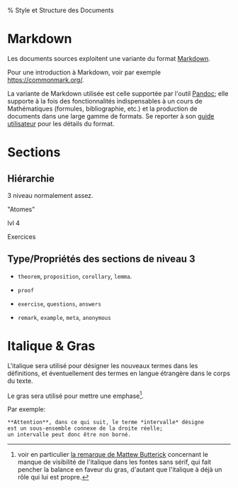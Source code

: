 % Style et Structure des Documents

Markdown
================================================================================

Les documents sources exploitent une variante du format [Markdown](https://en.wikipedia.org/wiki/Markdown).

Pour une introduction à Markdown, voir par exemple <https://commonmark.org/>.

La variante de Markdown utilisée est celle supportée par
l'outil [Pandoc](https://pandoc.org/); 
elle supporte à la fois des fonctionnalités indispensables à un cours de
Mathématiques (formules, bibliographie, etc.) et la production de 
documents dans une large gamme de formats. 
Se reporter à son [guide utilisateur](https://pandoc.org/MANUAL.html) 
pour les détails du format. 

Sections
================================================================================

Hiérarchie
--------------------------------------------------------------------------------

3 niveau normalement assez.

"Atomes"

lvl 4

Exercices

Type/Propriétés des sections de niveau 3
--------------------------------------------------------------------------------


  - `theorem`, `proposition`, `corollary`, `lemma`.

  - `proof`

  - `exercise`, `questions`, `answers`

  - `remark`, `example`, `meta`, `anonymous`


Italique & Gras
================================================================================

L'italique sera utilisé pour désigner les nouveaux termes dans les
définitions, et éventuellement des termes en langue étrangère dans
le corps du texte.

Le gras sera utilisé pour mettre une emphase[^ptib].

Par exemple:

    **Attention**, dans ce qui suit, le terme *intervalle* désigne
    est un sous-ensemble connexe de la droite réelle; 
    un intervalle peut donc être non borné. 
   
[^ptib]: voir en particulier [la remarque de Mattew Butterick](https://practicaltypography.com/bold-or-italic.html) concernant le manque de visibilité de l'italique
dans les fontes sans sérif, qui fait pencher la balance en faveur du gras,
d'autant que l'italique à déjà un rôle qui lui est propre.
